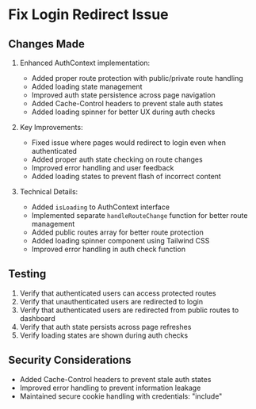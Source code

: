 # Fix Login Redirect Issue

## Changes Made
1. Enhanced AuthContext implementation:
   - Added proper route protection with public/private route handling
   - Added loading state management
   - Improved auth state persistence across page navigation
   - Added Cache-Control headers to prevent stale auth states
   - Added loading spinner for better UX during auth checks

2. Key Improvements:
   - Fixed issue where pages would redirect to login even when authenticated
   - Added proper auth state checking on route changes
   - Improved error handling and user feedback
   - Added loading states to prevent flash of incorrect content

3. Technical Details:
   - Added `isLoading` to AuthContext interface
   - Implemented separate `handleRouteChange` function for better route management
   - Added public routes array for better route protection
   - Added loading spinner component using Tailwind CSS
   - Improved error handling in auth check function

## Testing
1. Verify that authenticated users can access protected routes
2. Verify that unauthenticated users are redirected to login
3. Verify that authenticated users are redirected from public routes to dashboard
4. Verify that auth state persists across page refreshes
5. Verify loading states are shown during auth checks

## Security Considerations
- Added Cache-Control headers to prevent stale auth states
- Improved error handling to prevent information leakage
- Maintained secure cookie handling with credentials: "include"
